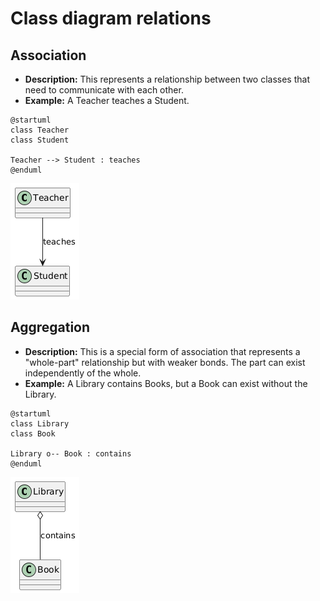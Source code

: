 # Class diagram relations

## Association

- **Description:** This represents a relationship between two classes that need to communicate with each other.
- **Example:** A Teacher teaches a Student.

```plantuml
@startuml
class Teacher
class Student

Teacher --> Student : teaches
@enduml
```

![](./relation/association.png)

## Aggregation

- **Description:** This is a special form of association that represents a "whole-part" relationship but with weaker bonds. The part can exist independently of the whole.
- **Example:** A Library contains Books, but a Book can exist without the Library.

```plantuml
@startuml
class Library
class Book

Library o-- Book : contains
@enduml
```

![](./relation/aggregation.png)